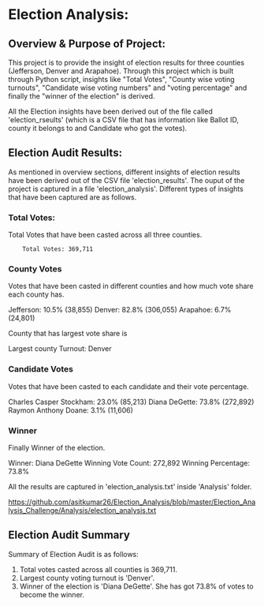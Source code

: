 # Election Analysis:

## Overview & Purpose of Project:
   
This project is to provide the insight of election results for three counties (Jefferson, Denver and Arapahoe). Through this project which is built through Python script, insights like "Total Votes", "County wise voting turnouts", "Candidate wise voting numbers" and "voting percentage" and finally the "winner of the election" is derived.

All the Election insights have been derived out of the file called 'election_rseults' (which is a CSV file that has information like Ballot ID, county it belongs to and Candidate who got the votes). 

## Election Audit Results:

As mentioned in overview sections, different insights of election results have been derived out of the CSV file 'election_results'. The ouput of the project is captured in a file 'election_analysis'. Different types of insights that have been captured are as follows.

### Total Votes:
Total Votes that have been casted across all three counties.

        Total Votes: 369,711

### County Votes
Votes that have been casted in different counties and how much vote share each county has. 

Jefferson: 10.5% (38,855)
Denver: 82.8% (306,055)
Arapahoe: 6.7% (24,801)

County that has largest vote share is

Largest county Turnout: Denver

### Candidate Votes
Votes that have been casted to each candidate and their vote percentage.

Charles Casper Stockham: 23.0% (85,213)
Diana DeGette: 73.8% (272,892)
Raymon Anthony Doane: 3.1% (11,606)

### Winner
Finally Winner of the election. 

Winner: Diana DeGette
Winning Vote Count: 272,892
Winning Percentage: 73.8%

All the results are captured in 'election_analysis.txt' inside 'Analysis' folder. 

https://github.com/asitkumar26/Election_Analysis/blob/master/Election_Analysis_Challenge/Analysis/election_analysis.txt

## Election Audit Summary

Summary of Election Audit is as follows:
1. Total votes casted across all counties is 369,711.
2. Largest county voting turnout is 'Denver'.
3. Winner of the election is 'Diana DeGette'. She has got 73.8% of votes to become the winner.        

